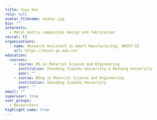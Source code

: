 ```yaml
---
title: Siyu Sun
role: null
avatar_filename: avatar.jpg
bio: ""
interests:
  - Metal matrix composites design and fabrication
social: []
organizations:
  - name: Research Assistant in Smart Manufacturing, HKUST-GZ
    url: https://hkust-gz.edu.cn/
education:
  courses:
    - course: MS in Material Science and Engineering
      institution: Shandong Jianzhu University & Beihang University
      year: ""
    - course: BEng in Material Science and Engineering
      institution: Shandong Jianzhu University
      year: ""
email: ""
superuser: true
user_groups:
  - Researchers
highlight_name: true
---
```


